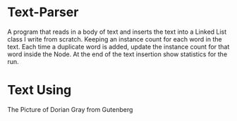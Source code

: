 # Text-Parser
A program that reads in a body of text and inserts the text into a Linked List class I write from scratch. Keeping an instance count for each word in the text. Each time a duplicate word is added, update the instance count for that word inside the Node. At the end of the text insertion show statistics for the run.

# Text Using
The Picture of Dorian Gray from Gutenberg
